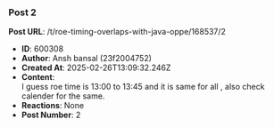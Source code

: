 ### Post 2
**Post URL**: /t/roe-timing-overlaps-with-java-oppe/168537/2
- **ID**: 600308
- **Author**: Ansh bansal (23f2004752)
- **Created At**: 2025-02-26T13:09:32.246Z
- **Content**:  
  I guess roe time is 13:00 to 13:45 and it is same for all , also check calender for the same.
- **Reactions**: None
- **Post Number**: 2

